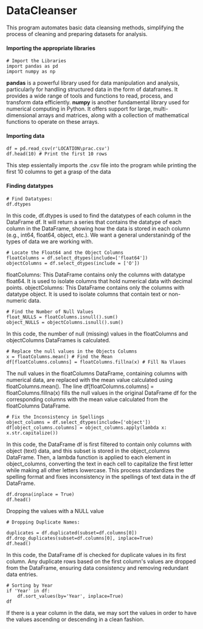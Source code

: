# DataCleanser
 This program automates basic data cleansing methods, simplifying the process of cleaning and preparing datasets for analysis.

 #### Importing the appropriate libraries
 ```
# Import the Libraries
import pandas as pd
import numpy as np
```

**pandas** is a powerful library used for data manipulation and analysis, particularly for handling structured data in the form of dataframes. It provides a wide range of tools and functions to read, process, and transform data efficiently.
**numpy** is another fundamental library used for numerical computing in Python. It offers support for large, multi-dimensional arrays and matrices, along with a collection of mathematical functions to operate on these arrays. 

#### Importing data
```
df = pd.read_csv(r'LOCATION\prac.csv')
df.head(10) # Print the first 10 rows
```
This step essientally imports the .csv file into the program while printing the first 10 columns to get a grasp of the data
#### Finding datatypes
```
# Find Datatypes:
df.dtypes
```
In this code, df.dtypes is used to find the datatypes of each column in the DataFrame df. It will return a series that contains the datatype of each column in the DataFrame, showing how the data is stored in each column (e.g., int64, float64, object, etc.). We want a general understanindg of the types of data we are working with.

```
# Locate the Float64 and the Object Columns 
floatColumns = df.select_dtypes(include=['float64'])
objectColumns = df.select_dtypes(include = ['O'])
```
floatColumns: This DataFrame contains only the columns with datatype float64. It is used to isolate columns that hold numerical data with decimal points.
objectColumns: This DataFrame contains only the columns with datatype object. It is used to isolate columns that contain text or non-numeric data.
```
# Find the Number of Null Values
float_NULLS = floatColumns.isnull().sum()
object_NULLS = objectColumns.isnull().sum()
```
In this code, the number of null (missing) values in the floatColumns and objectColumns DataFrames is calculated.

```
# Replace the null values in the Objects Columns 
x = floatColumns.mean() # Find the Mean
df[floatColumns.columns] = floatColumns.fillna(x) # Fill Na Vlaues
```
The null values in the floatColumns DataFrame, containing columns with numerical data, are replaced with the mean value calculated using floatColumns.mean(). The line df[floatColumns.columns] = floatColumns.fillna(x) fills the null values in the original DataFrame df for the corresponding columns with the mean value calculated from the floatColumns DataFrame.


```
# Fix the Inconsistency in Spellings
object_columns = df.select_dtypes(include=['object'])
df[object_columns.columns] = object_columns.apply(lambda x: x.str.capitalize())
```


In this code, the DataFrame df is first filtered to contain only columns with object (text) data, and this subset is stored in the object_columns DataFrame. Then, a lambda function is applied to each element in object_columns, converting the text in each cell to capitalize the first letter while making all other letters lowercase. This process standardizes the spelling format and fixes inconsistency in the spellings of text data in the df DataFrame.

```
df.dropna(inplace = True)
df.head()
```
Dropping the values with a NULL value

```
# Dropping Duplicate Names:

duplicates = df.duplicated(subset=df.columns[0])
df.drop_duplicates(subset=df.columns[0], inplace=True)
df.head()
```

In this code, the DataFrame df is checked for duplicate values in its first column. Any duplicate rows based on the first column's values are dropped from the DataFrame, ensuring data consistency and removing redundant data entries.
```
# Sorting by Year
if 'Year' in df:
    df.sort_values(by='Year', inplace=True)
df
```
If there is a year column in the data, we may sort the values in order to have the values ascending or descending in a clean fashion. 

